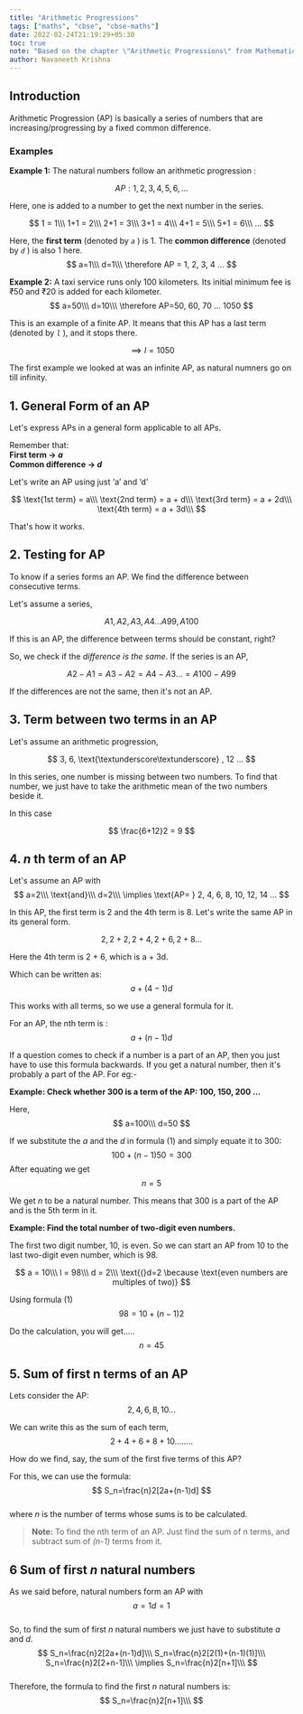 ```yaml
---
title: "Arithmetic Progressions"
tags: ["maths", "cbse", "cbse-maths"]
date: 2022-02-24T21:19:29+05:30 
toc: true
note: "Based on the chapter \"Arithmetic Progressions\" from Mathematics for Class 10, NCERT"
author: Navaneeth Krishna
---
```

  
## Introduction

Arithmetic Progression (AP) is basically a series of numbers that are increasing/progressing by a fixed common difference.

### Examples

**Example 1:** The natural numbers follow an arithmetic progression :

$$ AP: 1, 2, 3, 4, 5, 6, ... $$

Here, one is added to a number to get the next number in the series.

$$ 
1 = 1\\\ 
1+1 = 2\\\
2+1 = 3\\\
3+1 = 4\\\
4+1 = 5\\\
5+1 = 6\\\
...
$$

Here, the **first term** (denoted by _`a`_ ) is 1. The **common difference** (denoted by _`d`_ ) is also 1 here.  
$$
a=1\\\
d=1\\\
\therefore AP = 1, 2, 3, 4 ...
$$

**Example 2:** A taxi service runs only 100 kilometers. Its initial minimum fee is ₹50 and ₹20 is added for each kilometer. 
$$
a=50\\\
d=10\\\
\therefore AP=50, 60, 70 ... 1050
$$

This is an example of a finite AP. It means that this AP has a last term (denoted by _`l`_ ), and it stops there.


$$ \implies l=1050 $$

The first example we looked at was an infinite AP, as natural numners go on till infinity. 




## 1. General Form of an AP  

Let's express APs in a general form applicable to all APs.  
  
Remember that:  
**First term → _a_**  
**Common difference → _d_**

Let's write an AP using just ‘a’ and ‘d’

$$
\text{1st term} = a\\\
\text{2nd term} = a + d\\\
\text{3rd term} = a + 2d\\\
\text{4th term} = a + 3d\\\
$$

That's how it works.


## 2. Testing for AP

To know if a series forms an AP. We find the difference between consecutive terms.

Let's assume a series,

$$ A1, A2, A3, A4 ... A99, A100 $$


If this is an AP, the difference between terms should be constant, right?


So, we check if the _difference is the same_. If the series is an AP,


$$ A2 - A1 = A3 - A2 = A4 - A3 ... = A100 - A99 $$


If the differences are not the same, then it's not an AP.


## 3. Term between two terms in an AP

Let's assume an arithmetic progression,

$$ 3, 6, \text{\textunderscore\textunderscore} , 12 ... $$

In this series, one number is missing between two numbers. To find that number, we just have to take the arithmetic mean of the two numbers beside it.


In this case


$$ \frac{6+12}2 = 9 $$

## 4. _n_ th term of an AP
Let's assume an AP with
$$
a=2\\\
\text{and}\\\
d=2\\\
\implies \text{AP= } 2, 4, 6, 8, 10, 12, 14 ...
$$


In this AP, the first term is 2 and the 4th term is 8. Let's write the same AP in its general form.

$$
2, 2 + 2, 2 + 4, 2 + 6, 2 + 8 ...
$$

Here the 4th term is 2 + 6, which is a + 3d.

Which can be written as:
$$
a + (4-1)d
$$

This works with all terms, so we use a general formula for it.


For an AP, the nth term is :
$$
\tag{1} a+(n-1)d
$$

If a question comes to check if a number is a part of an AP, then you just have to use this formula backwards. If you get a natural number, then it's probably a part of the AP. For eg:-


**Example: Check whether 300 is a term of the AP: 100, 150, 200 ...**

Here,
$$
a=100\\\
d=50
$$

If we substitute the _a_ and the _d_ in formula (1) and simply equate it to 300:
$$
100 + (n-1)50 = 300
$$
After equating we get
$$
n = 5
$$

We get _n_ to be a natural number. This means that 300 is a part of the AP and is the 5th term in it.



**Example: Find the total number of two-digit even numbers.**


The first two digit number, 10, is even. So we can start an AP from 10 to the last two-digit even number, which is 98.

$$
a = 10\\\
l  = 98\\\
d = 2\\\
\text{(}d=2 \because \text{even numbers are multiples of two)}
$$

Using formula (1)
$$
98 = 10+(n-1)2
$$

Do the calculation, you will get…..
$$
n = 45
$$
## 5. Sum of first n terms of an AP
Lets consider the AP:
$$
2, 4, 6, 8, 10 ...
$$

We can write this as the sum of each term,
$$
2+4+6+8+10……..
$$

How do we find, say, the sum of the first five terms of this AP?

For this, we can use the formula:  
$$
S_n=\frac{n}2[2a+(n-1)d]
$$  
where _n_ is the number of terms whose sums is to be calculated.  

> **Note:**
To find the nth term of an AP. Just find the sum of n terms, and subtract sum of _(n-1)_ terms from it.


## 6 Sum of first _n_ natural numbers
As we said before, natural numbers form an AP with  
$$ 
a=1
d=1
$$  
So, to find the sum of first _n_ natural numbers we just have to substitute _a_ and _d_.  
$$
S_n=\frac{n}2[2a+(n-1)d]\\\
S_n=\frac{n}2[2(1)+(n-1)(1)]\\\
S_n=\frac{n}2[2+n-1]\\\
\implies S_n=\frac{n}2[n+1]\\\
$$  
Therefore, the formula to find the first _n_ natural numbers is:  
$$
S_n=\frac{n}2[n+1]\\\
$$
